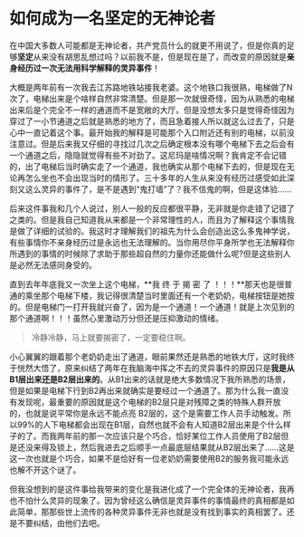 # 如何成为一名坚定的无神论者

在中国大多数人可能都是无神论者，共产党员什么的就更不用说了，但是你真的足够**坚定**从来没有胡思乱想过吗？以前我不是，但是现在是了，而改变的原因就是**亲身经历过一次无法用科学解释的灵异事件**！

大概是两年前有一次我去江苏路地铁站接我老婆。这个地铁口我很熟，电梯做了N次了，电梯出来是个啥样自然非常清楚。但是那一次就很奇怪，因为从熟悉的电梯出来后是个完全不一样的通道而不是宽敞的大厅。但是没想太多只是觉得奇怪因为穿过了一小节通道之后就是熟悉的地方了，而且急着接人所以就这么过去了，只是心中一直记着这个事。最开始我的解释是可能那个入口附近还有别的电梯，以前没注意过。但是后来我又仔细的寻找过几次之后确定根本没有哪个电梯下去之后会有一个通道之后，隐隐就觉得有些不对劲了。这尼玛是啥情况啊？我肯定不会记错的，出了电梯后当时确实走了一个通道，我也确实从那个电梯下去的，但是现在无论再怎么坐也不会出现当时的情形了。三十多年的人生从来没有经历过感受如此深刻又这么灵异的事件了，是不是遇到“鬼打墙”了？我不信鬼的啊，但是这体验……

后来这件事我和几个人说过，别人一般的反应都很平静，无非就是你走错了记错了之类的。但是我自己知道我从来都是一个非常理性的人，而且为了解释这个事情我是做了详细的试验的。我这时才理解我们的祖先为什么会创造出这么多鬼神学说，有些事情你不亲身经历过是永远也无法理解的。当你用尽你平身所学也无法解释你所遇到的事情的时候除了求助于那些超自然的力量你还能做什么呢?但是这些别人是必然无法感同身受的。

直到去年年底我又一次坐上这个电梯，**我 终 于 揭 密 了 ！！！**那天也是很普通的乘坐那个电梯下楼，我记得很清楚当时里面还有一个老奶奶，电梯按钮是她按的。但是电梯门一打开我就兴奋了，因为是一个通道！一个通道！就是上次见到的那个通道啊！！！虽然心里激动万分但还是压抑激动的情绪。

> 冷静冷静，马上就要揭密了，一定要稳住啊。

小心翼翼的跟着那个老奶奶走出了通道，眼前果然还是熟悉的地铁大厅，这时我终于恍然大悟了，原来纠结了两年在我脑海中挥之不去的灵异事件的原因只是**我是从B1层出来还是B2层出来的**。从B1出来的话就是绝大多数情况下我所熟悉的场景，但是如果是电梯下行到B2再出来就确实是要经过一个通道了。那为什么我一直没有发现呢，最重要的原因就是这个电梯的B2层只是对残障之类的特殊人群开放的，也就是说平常你是永远不能点亮 B2层的，这个是需要工作人员手动触发。所以99%的人下电梯都会出现在B1层，自然也就不会有人知道B2层出来是个什么样子的了。而我两年前的那一次应该只是个巧合，恰好某位工作人员使用了B2层但是还没来得及锁上，然后我进去之后顺手一点最底层结果就从B2层出来了……这是这一次也就是个巧合，如果不是恰好有一位老奶奶需要使用B2的服务我可能永远也解不开这个谜了。

但我没想到的是这件事给我带来的变化是我进化成了一个完全体的无神论者，我再也不怕什么灵异的现象了。因为曾经这么确信是灵异事件的事情最终的真相都是如此简单，那那些世上流传的各种灵异事件无非也就是没有找到事实的真相罢了。还是不要纠结，由他们去吧。

